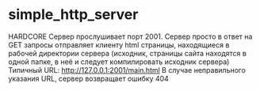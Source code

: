 # simple_http_server
HARDCORE
Сервер прослушивает порт 2001. Сервер просто в ответ на GET запросы отправляет клиенту html страницы, находящиеся в рабочей директории сервера (исходник, страницы сайта находятся в одной папке, в неё и следует компилировать исходник сервера)
Типичный URL: http://127.0.0.1:2001/main.html
В случае неправильного указания URL, сервер возвращает ошибку 404
